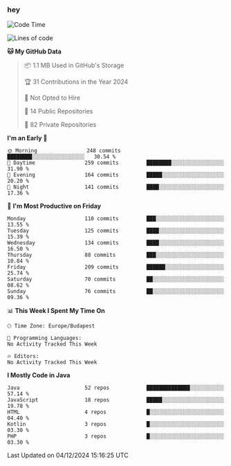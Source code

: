 ### hey

<!--START_SECTION:waka-->
![Code Time](http://img.shields.io/badge/Code%20Time-1%2C037%20hrs%202%20mins-blue)

![Lines of code](https://img.shields.io/badge/From%20Hello%20World%20I%27ve%20Written-1.1%20million%20lines%20of%20code-blue)

**🐱 My GitHub Data** 

> 📦 1.1 MB Used in GitHub's Storage 
 > 
> 🏆 31 Contributions in the Year 2024
 > 
> 🚫 Not Opted to Hire
 > 
> 📜 14 Public Repositories 
 > 
> 🔑 82 Private Repositories 
 > 
**I'm an Early 🐤** 

```text
🌞 Morning                248 commits         ████████░░░░░░░░░░░░░░░░░   30.54 % 
🌆 Daytime                259 commits         ████████░░░░░░░░░░░░░░░░░   31.90 % 
🌃 Evening                164 commits         █████░░░░░░░░░░░░░░░░░░░░   20.20 % 
🌙 Night                  141 commits         ████░░░░░░░░░░░░░░░░░░░░░   17.36 % 
```
📅 **I'm Most Productive on Friday** 

```text
Monday                   110 commits         ███░░░░░░░░░░░░░░░░░░░░░░   13.55 % 
Tuesday                  125 commits         ████░░░░░░░░░░░░░░░░░░░░░   15.39 % 
Wednesday                134 commits         ████░░░░░░░░░░░░░░░░░░░░░   16.50 % 
Thursday                 88 commits          ███░░░░░░░░░░░░░░░░░░░░░░   10.84 % 
Friday                   209 commits         ██████░░░░░░░░░░░░░░░░░░░   25.74 % 
Saturday                 70 commits          ██░░░░░░░░░░░░░░░░░░░░░░░   08.62 % 
Sunday                   76 commits          ██░░░░░░░░░░░░░░░░░░░░░░░   09.36 % 
```


📊 **This Week I Spent My Time On** 

```text
🕑︎ Time Zone: Europe/Budapest

💬 Programming Languages: 
No Activity Tracked This Week

🔥 Editors: 
No Activity Tracked This Week
```

**I Mostly Code in Java** 

```text
Java                     52 repos            ██████████████░░░░░░░░░░░   57.14 % 
JavaScript               18 repos            █████░░░░░░░░░░░░░░░░░░░░   19.78 % 
HTML                     4 repos             █░░░░░░░░░░░░░░░░░░░░░░░░   04.40 % 
Kotlin                   3 repos             █░░░░░░░░░░░░░░░░░░░░░░░░   03.30 % 
PHP                      3 repos             █░░░░░░░░░░░░░░░░░░░░░░░░   03.30 % 
```




 Last Updated on 04/12/2024 15:16:25 UTC
<!--END_SECTION:waka-->
